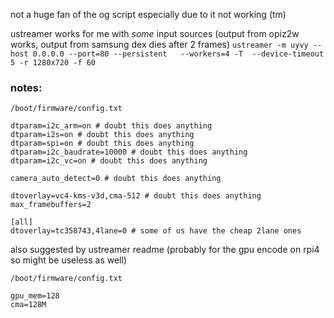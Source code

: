 not a huge fan of the og script especially due to it not working (tm)

ustreamer works for me with *some* input sources (output from opiz2w works, output from samsung dex dies after 2 frames)
`ustreamer -m uyvy --host 0.0.0.0 --port=80 --persistent   --workers=4 -T  --device-timeout 5 -r 1280x720 -f 60`

### notes:

`/boot/firmware/config.txt`
```
dtparam=i2c_arm=on # doubt this does anything
dtparam=i2s=on # doubt this does anything
dtparam=spi=on # doubt this does anything
dtparam=i2c_baudrate=10000 # doubt this does anything
dtparam=i2c_vc=on # doubt this does anything

camera_auto_detect=0 # doubt this does anything

dtoverlay=vc4-kms-v3d,cma-512 # doubt this does anything
max_framebuffers=2

[all]
dtoverlay=tc358743,4lane=0 # some of us have the cheap 2lane ones
```


also suggested by ustreamer readme (probably for the gpu encode on rpi4 so might be useless as well)

`/boot/firmware/config.txt`
```
gpu_mem=128
cma=128M
```
